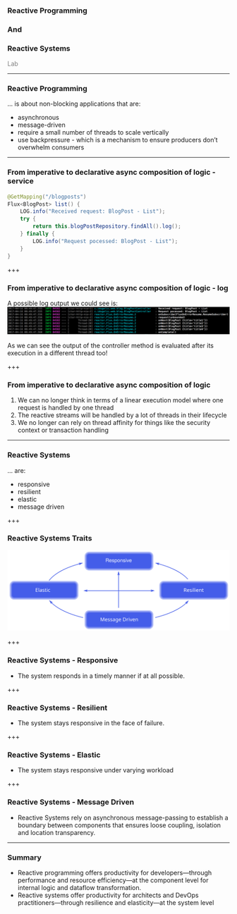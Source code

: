 ### Reactive Programming
### And
### Reactive Systems

<span style="color:gray">Lab</span>

---

### Reactive Programming

... is about non-blocking applications that are:

  - asynchronous
  - message-driven
  - require a small number of threads to scale vertically
  - use backpressure - which is a mechanism to ensure producers don’t overwhelm consumers

---

### From imperative to declarative async composition of logic - service

```java
@GetMapping("/blogposts")
Flux<BlogPost> list() {
	LOG.info("Received request: BlogPost - List");
	try {
		return this.blogPostRepository.findAll().log();
	} finally {
		LOG.info("Request pocessed: BlogPost - List");
	}
}
```

+++

### From imperative to declarative async composition of logic - log

A possible log output we could see is:
![Log - Reactive](logs-reactive.png?raw=true)

As we can see the output of the controller method is evaluated after its execution in a different thread too!

+++

### From imperative to declarative async composition of logic

<ol>
<li class="fragment" data-fragment-index="1">We can no longer think in terms of a linear execution model where one request is handled by one thread</li>
<li class="fragment" data-fragment-index="2">The reactive streams will be handled by a lot of threads in their lifecycle</li>
<li class="fragment" data-fragment-index="3">We no longer can rely on thread affinity for things like the security context or transaction handling</li>
</ol>

---

### Reactive Systems

... are:

  - responsive
  - resilient
  - elastic
  - message driven
  
+++

### Reactive Systems Traits

![Reactive Traits](reactive-traits.svg?raw=true)

+++

### Reactive Systems - Responsive

  - The system responds in a timely manner if at all possible.

+++

### Reactive Systems - Resilient

  - The system stays responsive in the face of failure.

+++

### Reactive Systems - Elastic

  - The system stays responsive under varying workload

+++

### Reactive Systems - Message Driven

  - Reactive Systems rely on asynchronous message-passing to establish a boundary between components that ensures loose coupling, isolation and location transparency. 

---

### Summary

 - Reactive programming offers productivity for developers—through performance and resource efficiency—at the component level for internal logic and dataflow transformation. 
 - Reactive systems offer productivity for architects and DevOps practitioners—through resilience and elasticity—at the system level
 
